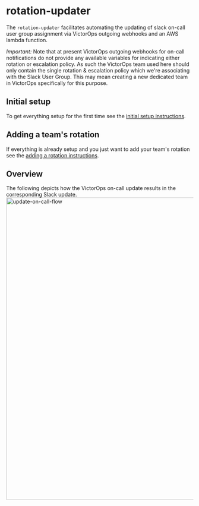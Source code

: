 # rotation-updater

The `rotation-updater` facilitates automating the updating of slack on-call user
group assignment via VictorOps outgoing webhooks and an AWS lambda function.

*Important:* Note that at present VictorOps outgoing webhooks for on-call
notifications do not provide any available variables for indicating either
rotation or escalation policy. As such the VictorOps team used here should only
contain the single rotation & escalation policy which we're associating with
the Slack User Group. This may mean creating a new dedicated team in VictorOps
specifically for this purpose.

## Initial setup

To get everything setup for the first time see the [initial setup instructions](docs/INITIAL_SETUP.md).

## Adding a team's rotation

If everything is already setup and you just want to add your team's rotation see the [adding a rotation instructions](docs/ADD_ROTATION.md).

## Overview

The following depicts how the VictorOps on-call update results in the corresponding Slack update.
<img width="814" alt="update-on-call-flow" src="https://user-images.githubusercontent.com/8941415/158213420-e738406e-48f3-47d2-949b-770311272ee1.png">
